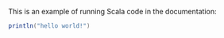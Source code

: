 This is an example of running Scala code in the documentation:
```scala mdoc
println("hello world!")
```